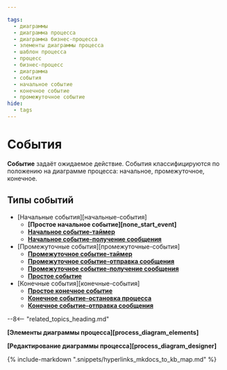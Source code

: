 ```yaml
---

tags:
  - диаграммы
  - диаграмма процесса
  - диаграмма бизнес-процесса
  - элементы диаграммы процесса
  - шаблон процесса
  - процесс
  - бизнес-процесс
  - диаграмма
  - события
  - начальное событие
  - конечное событие
  - промежуточное событие
hide:
  - tags
---
```


# События

**Событие** задаёт ожидаемое действие. События классифицируются по положению на диаграмме процесса: начальное, промежуточное, конечное.

## Типы событий

* [Начальные события][начальные-события]
    * **[Простое начальное событие][none_start_event]**
    * **[Начальное событие-таймер](timer_start_event.md)**
    * **[Начальное событие-получение сообщения](receive_message_start_event.md)**
* [Промежуточные события][промежуточные-события]
    * **[Промежуточное событие-таймер](timer_intermediate_event.md)**
    * **[Промежуточное событие-отправка сообщения](send_message_intermediate_event.md)**
    * **[Промежуточное событие-получение сообщения](receive_message_intermediate_event.md)**
    * **[Простое событие](none_intermediate_event.md)**
* [Конечные события][конечные-события]
    * **[Простое конечное событие](none_end_event.md)**
    * **[Конечное событие-остановка процесса](stop_process_end_event.md)**
    * **[Конечное событие-отправка сообщения](send_message_end_event.md)**

--8<-- "related_topics_heading.md"

**[Элементы диаграммы процесса][process_diagram_elements]**

**[Редактирование диаграммы процесса][process_diagram_designer]**

{% include-markdown ".snippets/hyperlinks_mkdocs_to_kb_map.md" %}